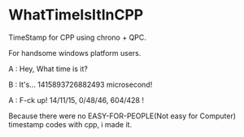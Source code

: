 WhatTimeIsItInCPP
=================

TimeStamp for CPP using chrono + QPC.

For handsome windows platform users.

A : Hey, What time is it?

B : It's... 1415893726882493 microsecond!

A : F-ck up! 14/11/15, 0/48/46, 604/428 !

Because there were no EASY-FOR-PEOPLE(Not easy for Computer) timestamp codes with cpp, i made it.
